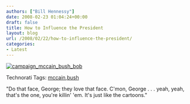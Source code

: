 ```yaml
---
authors: ["Bill Hennessy"]
date: 2008-02-23 01:04:24+00:00
draft: false
title: How to Influence the President
layout: blog
url: /2008/02/22/how-to-influence-the-president/
categories:
- Latest
---
```


[![campaign_mccain_bush_bob](https://hennessysview.com/wp-content/uploads/2008/02/campaign-mccain-bush-bob-thumb.jpg)
](https://hennessysview.com/wp-content/uploads/2008/02/campaign-mccain-bush-bob.jpg)

 

Technorati Tags: [mccain](https://technorati.com/tags/mccain),[bush](https://technorati.com/tags/bush)

 

"Do that face, George; they love that face. C'mon, George . . . yeah, yeah, that's the one, you're killin' 'em. It's just like the cartoons."
